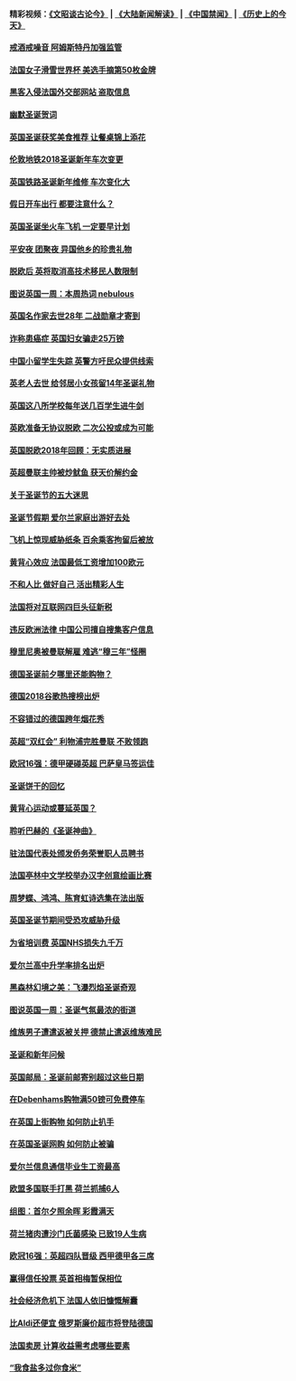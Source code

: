 #### 精彩视频：[《文昭谈古论今》](https://github.com/gfw-breaker/wenzhao/blob/master/README.md?t=12260031) | [《大陆新闻解读》](https://github.com/gfw-breaker/ntdtv-comedy/blob/master/README.md?t=12260031) | [《中国禁闻》](https://github.com/gfw-breaker/ntdtv-news/blob/master/README.md?t=12260031) | [《历史上的今天》](https://github.com/gfw-breaker/today-in-history/blob/master/README.md?t=12260031) 

#### [戒酒戒噪音 阿姆斯特丹加强监管](../pages/nsc974/n10928070.md?t=12260031) 

#### [法国女子滑雪世界杯 美选手摘第50枚金牌](../pages/nsc974/n10927351.md?t=12260031) 

#### [黑客入侵法国外交部网站 盗取信息](../pages/nsc974/n10927269.md?t=12260031) 

#### [幽默圣诞贺词](../pages/nsc974/n10926672.md?t=12260031) 

#### [英国圣诞获奖美食推荐 让餐桌锦上添花](../pages/nsc974/n10926641.md?t=12260031) 

#### [伦敦地铁2018圣诞新年车次变更](../pages/nsc974/n10926629.md?t=12260031) 

#### [英国铁路圣诞新年维修 车次变化大](../pages/nsc974/n10926618.md?t=12260031) 

#### [假日开车出行 都要注意什么？](../pages/nsc974/n10926610.md?t=12260031) 

#### [英国圣诞坐火车飞机 一定要早计划](../pages/nsc974/n10926599.md?t=12260031) 

#### [平安夜 团聚夜 异国他乡的珍贵礼物](../pages/nsc974/n10925634.md?t=12260031) 

#### [脱欧后 英将取消高技术移民人数限制](../pages/nsc974/n10924981.md?t=12260031) 

#### [图说英国一周：本周热词 nebulous](../pages/nsc974/n10925020.md?t=12260031) 

#### [英国名作家去世28年 二战勋章才寄到](../pages/nsc974/n10925014.md?t=12260031) 

#### [诈称患癌症 英国妇女骗走25万镑](../pages/nsc974/n10925008.md?t=12260031) 

#### [中国小留学生失踪  英警方吁民众提供线索](../pages/nsc974/n10925001.md?t=12260031) 

#### [英老人去世 给邻居小女孩留14年圣诞礼物](../pages/nsc974/n10924997.md?t=12260031) 

#### [英国这八所学校每年送几百学生进牛剑](../pages/nsc974/n10924990.md?t=12260031) 

#### [英欧准备无协议脱欧 二次公投或成为可能](../pages/nsc974/n10923373.md?t=12260031) 

#### [英国脱欧2018年回顾：无实质进展](../pages/nsc974/n10923355.md?t=12260031) 

#### [英超曼联主帅被炒鱿鱼 获天价解约金](../pages/nsc974/n10922656.md?t=12260031) 

#### [关于圣诞节的五大迷思](../pages/nsc974/n10919864.md?t=12260031) 

#### [圣诞节假期 爱尔兰家庭出游好去处](../pages/nsc974/n10919966.md?t=12260031) 

#### [飞机上惊现威胁纸条 百余乘客拘留后被放](../pages/nsc974/n10920081.md?t=12260031) 

#### [黄背心效应 法国最低工资增加100欧元](../pages/nsc974/n10919737.md?t=12260031) 

#### [不和人比 做好自己 活出精彩人生](../pages/nsc974/n10920053.md?t=12260031) 

#### [法国将对互联网四巨头征新税](../pages/nsc974/n10919837.md?t=12260031) 

#### [违反欧洲法律 中国公司擅自搜集客户信息](../pages/nsc974/n10918199.md?t=12260031) 

#### [穆里尼奥被曼联解雇 难逃“穆三年”怪圈](../pages/nsc974/n10919101.md?t=12260031) 

#### [德国圣诞前夕哪里还能购物？](../pages/nsc974/n10918186.md?t=12260031) 

#### [德国2018谷歌热搜榜出炉](../pages/nsc974/n10918077.md?t=12260031) 

#### [不容错过的德国跨年烟花秀](../pages/nsc974/n10917989.md?t=12260031) 

#### [英超“双红会” 利物浦完胜曼联 不败领跑](../pages/nsc974/n10917557.md?t=12260031) 

#### [欧冠16强：德甲硬碰英超 巴萨皇马签运佳](../pages/nsc974/n10917207.md?t=12260031) 

#### [圣诞饼干的回忆](../pages/nsc974/n10916160.md?t=12260031) 

#### [黄背心运动或蔓延英国？](../pages/nsc974/n10915769.md?t=12260031) 

#### [聆听巴赫的《圣诞神曲》](../pages/nsc974/n10910868.md?t=12260031) 

#### [驻法国代表处颁发侨务荣誉职人员聘书](../pages/nsc974/n10912829.md?t=12260031) 

#### [法国亭林中文学校举办汉字创意绘画比赛](../pages/nsc974/n10912809.md?t=12260031) 

#### [周梦蝶、鸿鸿、陈育虹诗选集在法出版](../pages/nsc974/n10912778.md?t=12260031) 

#### [英国圣诞节期间受恐攻威胁升级](../pages/nsc974/n10911486.md?t=12260031) 

#### [为省培训费  英国NHS损失九千万](../pages/nsc974/n10911478.md?t=12260031) 

#### [爱尔兰高中升学率排名出炉](../pages/nsc974/n10910761.md?t=12260031) 

#### [黑森林幻境之美：飞瀑烈焰圣诞奇观](../pages/nsc974/n10909442.md?t=12260031) 

#### [图说英国一周：圣诞气氛最浓的街道](../pages/nsc974/n10909173.md?t=12260031) 

#### [维族男子遭遣返被关押 德禁止遣返维族难民](../pages/nsc974/n10908943.md?t=12260031) 

#### [圣诞和新年问候](../pages/nsc974/n10909160.md?t=12260031) 

#### [英国邮局：圣诞前邮寄别超过这些日期](../pages/nsc974/n10909151.md?t=12260031) 

#### [在Debenhams购物满50镑可免费停车](../pages/nsc974/n10909136.md?t=12260031) 

#### [在英国上街购物 如何防止扒手](../pages/nsc974/n10909106.md?t=12260031) 

#### [在英国圣诞网购 如何防止被骗](../pages/nsc974/n10909085.md?t=12260031) 

#### [爱尔兰信息通信毕业生工资最高](../pages/nsc974/n10908531.md?t=12260031) 

#### [欧盟多国联手打黑 荷兰抓捕6人](../pages/nsc974/n10908389.md?t=12260031) 

#### [组图：首尔夕照余晖 彩霞满天](../pages/nsc974/n10908293.md?t=12260031) 

#### [荷兰猪肉遭沙门氏菌感染 已致19人生病](../pages/nsc974/n10908299.md?t=12260031) 

#### [欧冠16强：英超四队晋级 西甲德甲各三席](../pages/nsc974/n10907296.md?t=12260031) 

#### [赢得信任投票 英首相梅暂保相位](../pages/nsc974/n10907229.md?t=12260031) 

#### [社会经济危机下 法国人依旧慷慨解囊](../pages/nsc974/n10906090.md?t=12260031) 

#### [比Aldi还便宜 俄罗斯廉价超市将登陆德国](../pages/nsc974/n10905994.md?t=12260031) 

#### [法国卖房 计算收益需考虑哪些要素](../pages/nsc974/n10906125.md?t=12260031) 

#### [“我食盐多过你食米”](../pages/nsc974/n10905976.md?t=12260031) 

